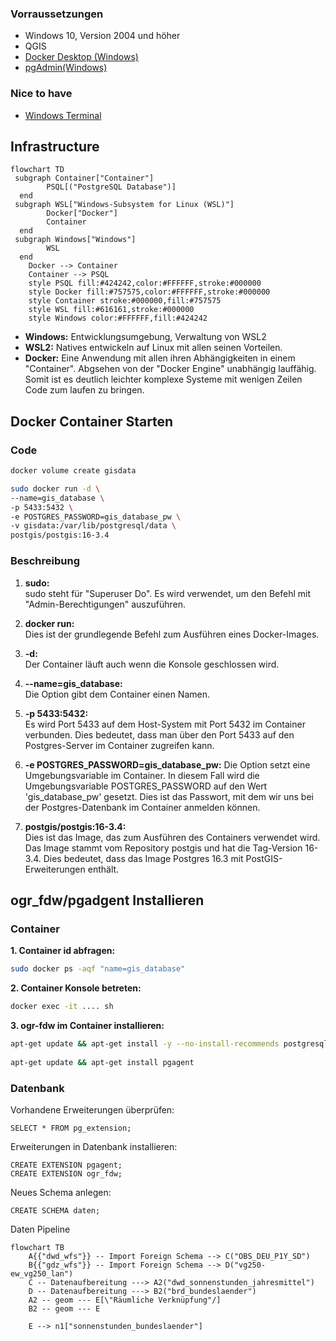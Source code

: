 ### Vorraussetzungen
- Windows 10, Version 2004 und höher
- QGIS
- [Docker Desktop (Windows)](https://www.docker.com/products/docker-desktop/)
- [pgAdmin(Windows)](https://www.pgadmin.org/)

### Nice to have
- [Windows Terminal](https://apps.microsoft.com/detail/9n0dx20hk701?hl=de-de&gl=DE)

## Infrastructure
```mermaid
flowchart TD
 subgraph Container["Container"]
        PSQL[("PostgreSQL Database")]
  end
 subgraph WSL["Windows-Subsystem for Linux (WSL)"]
        Docker["Docker"]
        Container
  end
 subgraph Windows["Windows"]
        WSL
  end
    Docker --> Container
    Container --> PSQL
    style PSQL fill:#424242,color:#FFFFFF,stroke:#000000
    style Docker fill:#757575,color:#FFFFFF,stroke:#000000
    style Container stroke:#000000,fill:#757575
    style WSL fill:#616161,stroke:#000000
    style Windows color:#FFFFFF,fill:#424242
```
- **Windows:** Entwicklungsumgebung, Verwaltung von WSL2
- **WSL2:** Natives entwickeln auf Linux mit allen seinen Vorteilen.
- **Docker:**  Eine Anwendung mit allen ihren Abhängigkeiten in einem "Container". Abgsehen von der "Docker Engine" unabhängig lauffähig. Somit ist es deutlich leichter komplexe Systeme mit wenigen Zeilen Code zum laufen zu bringen.

## Docker Container Starten
### Code
```bash
docker volume create gisdata
```
```bash
sudo docker run -d \
--name=gis_database \
-p 5433:5432 \
-e POSTGRES_PASSWORD=gis_database_pw \
-v gisdata:/var/lib/postgresql/data \
postgis/postgis:16-3.4
```

### Beschreibung

1. **sudo:**  
sudo steht für "Superuser Do". Es wird verwendet, um den Befehl mit "Admin-Berechtigungen" auszuführen.

2. **docker run:**  
Dies ist der grundlegende Befehl zum Ausführen eines Docker-Images.

3. **-d:**  
Der Container läuft auch wenn die Konsole geschlossen wird.

4. **--name=gis_database:**  
Die Option gibt dem Container einen Namen.

5. **-p 5433:5432:**  
Es wird Port 5433 auf dem Host-System mit Port 5432 im Container verbunden. Dies bedeutet, dass man  über den Port 5433 auf den Postgres-Server im Container zugreifen kann.

6. **-e POSTGRES_PASSWORD=gis_database_pw:**
Die Option setzt eine Umgebungsvariable im Container. In diesem Fall wird die Umgebungsvariable POSTGRES_PASSWORD auf den Wert 'gis_database_pw' gesetzt. Dies ist das Passwort, mit dem wir uns bei der Postgres-Datenbank im Container anmelden können.

7. **postgis/postgis:16-3.4:**  
Dies ist das Image, das zum Ausführen des Containers verwendet wird. Das Image stammt vom Repository postgis und hat die Tag-Version 16-3.4. Dies bedeutet, dass das Image Postgres 16.3 mit PostGIS-Erweiterungen enthält.


## ogr_fdw/pgadgent Installieren

### Container
**1. Container id abfragen:**
```bash
sudo docker ps -aqf "name=gis_database"
```
**2. Container Konsole betreten:**
```bash
docker exec -it .... sh
```
**3. ogr-fdw im Container installieren:**
```bash
apt-get update && apt-get install -y --no-install-recommends postgresql-16-ogr-fdw
  
apt-get update && apt-get install pgagent
```

### Datenbank
Vorhandene Erweiterungen überprüfen:
```postgresql
SELECT * FROM pg_extension;
```
Erweiterungen in Datenbank installieren:
```postgresql
CREATE EXTENSION pgagent;
CREATE EXTENSION ogr_fdw;
```

Neues Schema anlegen:
```postgresql
CREATE SCHEMA daten;
```
Daten Pipeline
```mermaid
flowchart TB
    A{{"dwd_wfs"}} -- Import Foreign Schema --> C("OBS_DEU_P1Y_SD")
    B{{"gdz_wfs"}} -- Import Foreign Schema --> D("vg250-ew_vg250_lan")
    C -- Datenaufbereitung ---> A2("dwd_sonnenstunden_jahresmittel")
    D -- Datenaufbereitung ---> B2("brd_bundeslaender")
    A2 -- geom --- E[\"Räumliche Verknüpfung"/]
    B2 -- geom --- E

    E --> n1["sonnenstunden_bundeslaender"]
```